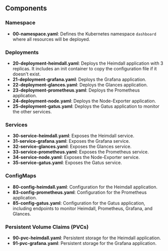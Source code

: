 ## Components

### Namespace

- **00-namespace.yaml**: Defines the Kubernetes namespace `dashboard` where all resources will be deployed.

### Deployments

- **20-deployment-heimdall.yaml**: Deploys the Heimdall application with 3 replicas. It includes an init container to copy the configuration file if it doesn't exist.
- **21-deployment-grafana.yaml**: Deploys the Grafana application.
- **22-deployment-glances.yaml**: Deploys the Glances application.
- **23-deployment-prometheus.yaml**: Deploys the Prometheus application.
- **24-deployment-node.yaml**: Deploys the Node-Exporter application.
- **25-deployment-gatus.yaml**: Deploys the Gatus application to monitor the other services.

### Services

- **30-service-heimdall.yaml**: Exposes the Heimdall service.
- **31-service-grafana.yaml**: Exposes the Grafana service.
- **32-service-glances.yaml**: Exposes the Glances service.
- **33-service-prometheus.yaml**: Exposes the Prometheus service.
- **34-service-node.yaml**: Exposes the Node-Exporter service.
- **35-service-gatus.yaml**: Exposes the Gatus service.

### ConfigMaps

- **80-config-heimdall.yaml**: Configuration for the Heimdall application.
- **83-config-prometheus.yaml**: Configuration for the Prometheus application.
- **85-config-gatus.yaml**: Configuration for the Gatus application, including endpoints to monitor Heimdall, Prometheus, Grafana, and Glances.

### Persistent Volume Claims (PVCs)

- **90-pvc-heimdall.yaml**: Persistent storage for the Heimdall application.
- **91-pvc-grafana.yaml**: Persistent storage for the Grafana application.